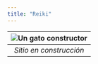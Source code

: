 ```yaml
---
title: "Reiki"
---
```


| ![Un gato constructor](/constructor-cat.webp) |
|:--:|
| *Sitio en construcción* |
